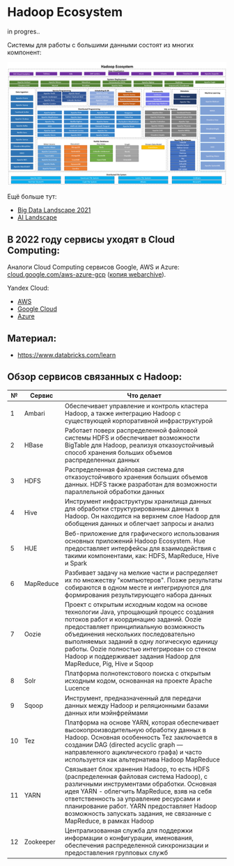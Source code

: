 # Hadoop Ecosystem

in progres..

Системы для работы с большими данными состоят из многих компонент:

<img width="1000" alt="image" src="pic/hadoop-ecosystem.png">

Ещё больше тут: 
- [Big Data Landscape 2021](https://cloud.mail.ru/public/xqZH/yE4cb94e1)
- [AI Landscape](https://mad.firstmark.com/)

## В 2022 году сервисы уходят в Cloud Computing:

Аналоги Cloud Computing сервисов Google, AWS и Azure: [cloud.google.com/aws-azure-gcp](https://cloud.google.com/free/docs/aws-azure-gcp-service-comparison) ([копия webarchive](https://web.archive.org/web/20221005003812/https://cloud.google.com/free/docs/aws-azure-gcp-service-comparison)).

Yandex Cloud:
- [AWS](https://cloud.yandex.com/en/docs/overview/platform-comparison/aws)
- [Google Cloud](https://cloud.yandex.com/en/docs/overview/platform-comparison/gcp)
- [Azure](https://cloud.yandex.com/en/docs/overview/platform-comparison/azure)

## Материал:

- https://www.databricks.com/learn

## Обзор сервисов связанных с Hadoop:

№  | Сервис    | Что делает
---|-----------|--------------------
1  | Ambari	   | Обеспечивает управление и контроль кластера Hadoop, а также интеграцию Hadoop с существующей корпоративной инфраструктурой
2  | HBase	   | Работает поверх распределенной файловой системы HDFS и обеспечивает возможности BigTable для Hadoop, реализуя отказоустойчивый способ хранения больших объемов распределенных данных
3  | HDFS	     | Распределенная файловая система для отказоустойчивого хранения больших объемов данных. HDFS также разработан для возможности параллельной обработки данных
4	 | Hive	     | Инструмент инфраструктуры хранилища данных для обработки структурированных данных в Hadoop. Он находится на верхнем слое Hadoop для обобщения данных и облегчает запросы и анализ
5	 | HUE	     | Веб-приложение для графического использования основных приложений Hadoop Ecosystem. Hue предоставляет интерфейсы для взаимодействия с такими компонентами, как: HDFS, MapReduce, Hive и Spark
6	 | MapReduce | Разбивает задачу на мелкие части и распределяет их по множеству "компьютеров". Позже результаты собираются в одном месте и интегрируются для формирования результирующего набора данных
7	 | Oozie	   | Проект с открытым исходным кодом на основе технологии Java, упрощающий процесс создания потоков работ и координацию заданий. Oozie предоставляет принципиальную возможность объединения нескольких последовательно выполняемых заданий в одну логическую единицу работы. Oozie полностью интегрирован со стеком Hadoop и поддерживает задания Hadoop для MapReduce, Pig, Hive и Sqoop
8	 | Solr	     | Платформа полнотекстового поиска с открытым исходным кодом, основанная на проекте Apache Lucence
9  | Sqoop	   | Инструмент, предназначенный для передачи данных между Hadoop и реляционными базами данных или мэйнфреймами
10 | Tez	     | Платформа на основе YARN, которая обеспечивает высокопроизводительную обработку данных в Hadoop. Основная особенность Tez заключается в создании DAG (directed acyclic graph — направленного ациклического графа) и часто используется как альтернатива Hadoop MapReduce
11 | YARN	     | Связывает блок хранения Hadoop, то есть HDFS (распределенная файловая система Hadoop), с различными инструментами обработки. Основная идея YARN - облегчить MapReduce, взяв на себя ответственность за управление ресурсами и планирование работ. YARN предоставляет Hadoop возможность запускать задания, не связанные с MapReduce, в рамках Hadoop
12 | Zookeeper | Централизованная служба для поддержки информации о конфигурации, именования, обеспечения распределенной синхронизации и предоставления групповых служб

